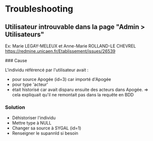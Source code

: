 Troubleshooting
===============

Utilisateur introuvable dans la page "Admin > Utilisateurs"
-----------

Ex: Marie LEGAY-MELEUX et Anne-Marie ROLLAND-LE CHEVREL
https://redmine.unicaen.fr/Etablissement/issues/26539

### Cause

L'individu référencé par l'utilisateur avait :
- pour source Apogée (id=3) car importé d'Apogée
- pour type 'acteur'
- était historisé car avait disparu ensuite des acteurs dans Apogée.
=> cela expliquait qu'il ne remontait pas dans la requête en BDD

### Solution

- Déhistoriser l'individu
- Mettre type à NULL
- Changer sa source à SYGAL (id=1)
- Renseigner le supannId si besoin
